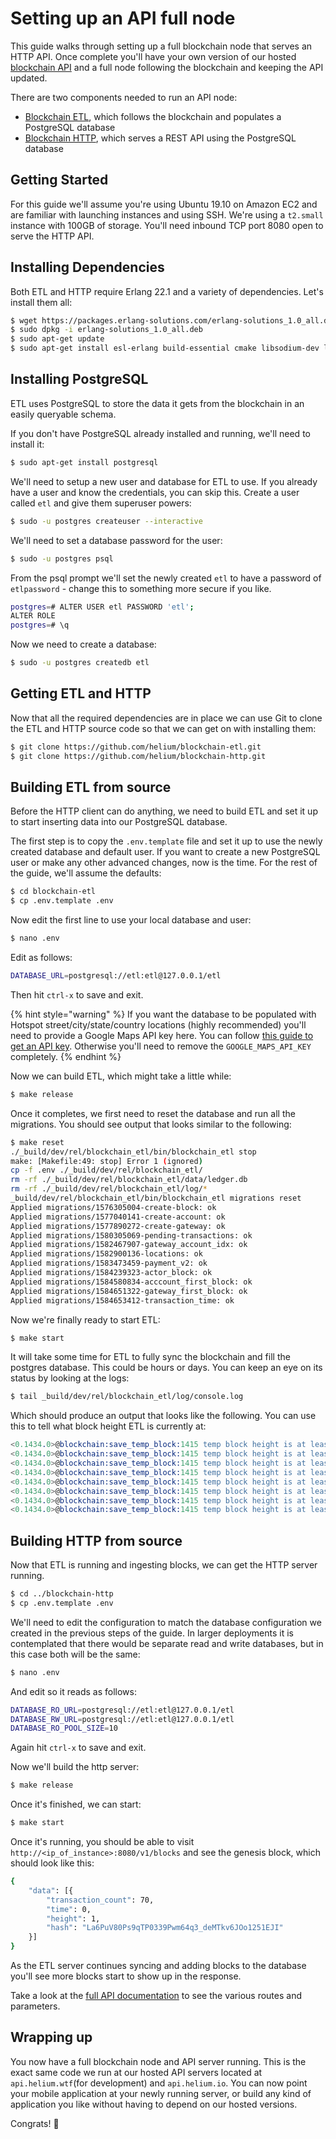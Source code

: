 # Setting up an API full node

This guide walks through setting up a full blockchain node that serves an HTTP API. Once complete you'll have your own version of our hosted [blockchain API](https://developer.helium.com/blockchain/api) and a full node following the blockchain and keeping the API updated.

There are two components needed to run an API node:

* [Blockchain ETL](https://github.com/helium/blockchain-etl), which  follows the blockchain and populates a PostgreSQL database
* [Blockchain HTTP](https://github.com/helium/blockchain-http), which serves a REST API using the PostgreSQL database

## Getting Started

For this guide we'll assume you're using Ubuntu 19.10 on Amazon EC2 and are familiar with launching instances and using SSH. We're using a `t2.small` instance with 100GB of storage. You'll need inbound TCP port 8080 open to serve the HTTP API.

## Installing Dependencies

Both ETL and HTTP require Erlang 22.1 and a variety of dependencies. Let's install them all:

```bash
$ wget https://packages.erlang-solutions.com/erlang-solutions_1.0_all.deb
$ sudo dpkg -i erlang-solutions_1.0_all.deb
$ sudo apt-get update
$ sudo apt-get install esl-erlang build-essential cmake libsodium-dev libssl-dev
```

## Installing PostgreSQL

ETL uses PostgreSQL to store the data it gets from the blockchain in an easily queryable schema.

If you don't have PostgreSQL already installed and running, we'll need to install it:

```bash
$ sudo apt-get install postgresql
```

We'll need to setup a new user and database for ETL to use. If you already have a user and know the credentials, you can skip this. Create a user called `etl` and give them superuser powers:

```bash
$ sudo -u postgres createuser --interactive
```

We'll need to set a database password for the user:

```bash
$ sudo -u postgres psql
```

From the psql prompt we'll set the newly created `etl` to have a password of `etlpassword` - change this to something more secure if you like.

```bash
postgres=# ALTER USER etl PASSWORD 'etl';
ALTER ROLE
postgres=# \q
```

Now we need to create a database:

```bash
$ sudo -u postgres createdb etl
```

## Getting ETL and HTTP

Now that all the required dependencies are in place we can use Git to clone the ETL and HTTP source code so that we can get on with installing them:

```bash
$ git clone https://github.com/helium/blockchain-etl.git
$ git clone https://github.com/helium/blockchain-http.git
```

## Building ETL from source

Before the HTTP client can do anything, we need to build ETL and set it up to start inserting data into our PostgreSQL database. 

The first step is to copy the `.env.template` file and set it up to use the newly created database and default user. If you want to create a new PostgreSQL user or make any other advanced changes, now is the time. For the rest of the guide, we'll assume the defaults:

```bash
$ cd blockchain-etl
$ cp .env.template .env
```

Now edit the first line to use your local database and user:

```bash
$ nano .env
```

Edit as follows:

```bash
DATABASE_URL=postgresql://etl:etl@127.0.0.1/etl
```

Then hit `ctrl-x` to save and exit.

{% hint style="warning" %}
If you want the database to be populated with Hotspot street/city/state/country locations \(highly recommended\) you'll need to provide a Google Maps API key here. You can follow [this guide to get an API key](https://developers.google.com/maps/documentation/javascript/get-api-key). Otherwise you'll need to remove the `GOOGLE_MAPS_API_KEY` completely.
{% endhint %}

Now we can build ETL, which might take a little while:

```bash
$ make release
```

Once it completes, we first need to reset the database and run all the migrations. You should see output that looks similar to the following:

```bash
$ make reset
./_build/dev/rel/blockchain_etl/bin/blockchain_etl stop
make: [Makefile:49: stop] Error 1 (ignored)
cp -f .env ./_build/dev/rel/blockchain_etl/
rm -rf ./_build/dev/rel/blockchain_etl/data/ledger.db
rm -rf ./_build/dev/rel/blockchain_etl/log/*
_build/dev/rel/blockchain_etl/bin/blockchain_etl migrations reset
Applied migrations/1576305004-create-block: ok
Applied migrations/1577040141-create-account: ok
Applied migrations/1577890272-create-gateway: ok
Applied migrations/1580305069-pending-transactions: ok
Applied migrations/1582467907-gateway_account_idx: ok
Applied migrations/1582900136-locations: ok
Applied migrations/1583473459-payment_v2: ok
Applied migrations/1584239323-actor_block: ok
Applied migrations/1584580834-acccount_first_block: ok
Applied migrations/1584651322-gateway_first_block: ok
Applied migrations/1584653412-transaction_time: ok
```

Now we're finally ready to start ETL:

```bash
$ make start
```

It will take some time for ETL to fully sync the blockchain and fill the postgres database. This could be hours or days. You can keep an eye on its status by looking at the logs:

```bash
$ tail _build/dev/rel/blockchain_etl/log/console.log 
```

Which should produce an output that looks like the following. You can use this to tell what block height ETL is currently at:

```erlang
<0.1434.0>@blockchain:save_temp_block:1415 temp block height is at least 3572
<0.1434.0>@blockchain:save_temp_block:1415 temp block height is at least 3573
<0.1434.0>@blockchain:save_temp_block:1415 temp block height is at least 3574
<0.1434.0>@blockchain:save_temp_block:1415 temp block height is at least 3575
<0.1434.0>@blockchain:save_temp_block:1415 temp block height is at least 3576
<0.1434.0>@blockchain:save_temp_block:1415 temp block height is at least 3577
<0.1434.0>@blockchain:save_temp_block:1415 temp block height is at least 3578
<0.1434.0>@blockchain:save_temp_block:1415 temp block height is at least 3579
```

## Building HTTP from source

Now that ETL is running and ingesting blocks, we can get the HTTP server running.

```bash
$ cd ../blockchain-http
$ cp .env.template .env
```

We'll need to edit the configuration to match the database configuration we created in the previous steps of the guide. In larger deployments it is contemplated that there would be separate read and write databases, but in this case both will be the same:

```bash
$ nano .env
```

And edit so it reads as follows:

```bash
DATABASE_RO_URL=postgresql://etl:etl@127.0.0.1/etl
DATABASE_RW_URL=postgresql://etl:etl@127.0.0.1/etl          
DATABASE_RO_POOL_SIZE=10
```

Again hit `ctrl-x` to save and exit.

Now we'll build the http server:

```bash
$ make release
```

Once it's finished, we can start:

```bash
$ make start
```

Once it's running, you should be able to visit `http://<ip_of_instance>:8080/v1/blocks` and see the genesis block, which should look like this:

```bash
{
	"data": [{
		"transaction_count": 70,
		"time": 0,
		"height": 1,
		"hash": "La6PuV80Ps9qTP0339Pwm64q3_deMTkv6JOo1251EJI"
	}]
}
```

As the ETL server continues syncing and adding blocks to the database you'll see more blocks start to show up in the response.

Take a look at the [full API documentation](https://developer.helium.com/blockchain/api) to see the various routes and parameters.

## Wrapping up

You now have a full blockchain node and API server running. This is the exact same code we run at our hosted API servers located at `api.helium.wtf`\(for development\) and `api.helium.io`. You can now point your mobile application at your newly running server, or build any kind of application you like without having to depend on our hosted versions.

Congrats! 🚀

